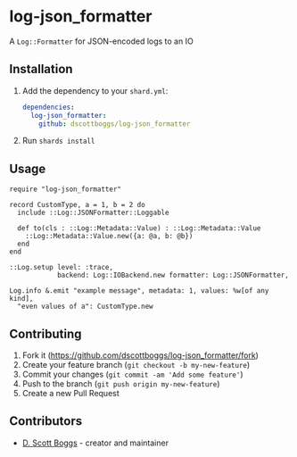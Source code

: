 # log-json_formatter
A `Log::Formatter` for JSON-encoded logs to an IO

## Installation

1. Add the dependency to your `shard.yml`:

   ```yaml
   dependencies:
     log-json_formatter:
       github: dscottboggs/log-json_formatter
   ```

2. Run `shards install`

## Usage

```crystal
require "log-json_formatter"

record CustomType, a = 1, b = 2 do
  include ::Log::JSONFormatter::Loggable

  def to(cls : ::Log::Metadata::Value) : ::Log::Metadata::Value
    ::Log::Metadata::Value.new({a: @a, b: @b})
  end
end

::Log.setup level: :trace,
            backend: Log::IOBackend.new formatter: Log::JSONFormatter,

Log.info &.emit "example message", metadata: 1, values: %w[of any kind],
  "even values of a": CustomType.new
```

## Contributing

1. Fork it (<https://github.com/dscottboggs/log-json_formatter/fork>)
2. Create your feature branch (`git checkout -b my-new-feature`)
3. Commit your changes (`git commit -am 'Add some feature'`)
4. Push to the branch (`git push origin my-new-feature`)
5. Create a new Pull Request

## Contributors

- [D. Scott Boggs](https://github.com/dscottboggs) - creator and maintainer
